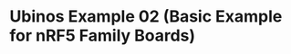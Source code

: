 Ubinos Example 02 (Basic Example for nRF5 Family Boards)
===============================================================================
